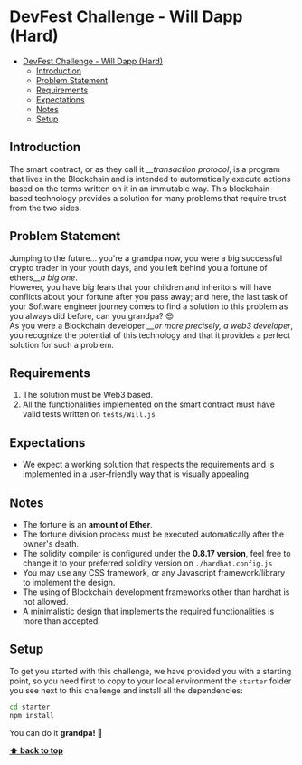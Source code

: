 # DevFest Challenge - Will Dapp (Hard)

- [DevFest Challenge - Will Dapp (Hard)](#devfest-challenge---will-dapp-hard)
  - [Introduction](#introduction)
  - [Problem Statement](#problem-statement)
  - [Requirements](#requirements)
  - [Expectations](#expectations)
  - [Notes](#notes)
  - [Setup](#setup)

## Introduction

The smart contract, or as they call it *__transaction protocol*, is a program that lives in the Blockchain and is intended to automatically execute actions based on the terms written on it in an immutable way. This blockchain-based technology provides a solution for many problems that require trust from the two sides.

## Problem Statement

Jumping to the future... you're a grandpa now, you were a big successful crypto trader in your youth days, and you left behind you a fortune of ethers__*a big one*.<br /> However, you have big fears that your children and inheritors will have conflicts about your fortune after you pass away; and here, the last task of your Software engineer journey comes to find a solution to this problem as you always did before, can you grandpa? 😎 <br />
As you were a Blockchain developer *__or more precisely, a web3 developer*, you recognize the potential of this technology and that it provides a perfect solution for such a problem.


## Requirements
1. The solution must be Web3 based.
2. All the functionalities implemented on the smart contract must have valid tests written on `tests/Will.js`

## Expectations
- We expect a working solution that respects the requirements and is implemented in a user-friendly way that is visually appealing.

## Notes
- The fortune is an **amount of Ether**.
- The fortune division process must be executed automatically after the owner's death.
- The solidity compiler is configured under the **0.8.17 version**, feel free to change it to your preferred solidity version on `./hardhat.config.js`
- You may use any CSS framework, or any Javascript framework/library to implement the design.
- The using of Blockchain development frameworks other than hardhat is not allowed.
- A minimalistic design that implements the required functionalities is more than accepted.

## Setup

To get you started with this challenge, we have provided you with a starting point, so you need first to copy to your local environment the `starter` folder you see next to this challenge and install all the dependencies:

```bash
cd starter
npm install
```

You can do it **grandpa! 🤝**

**[⬆ back to top](#introduction)**